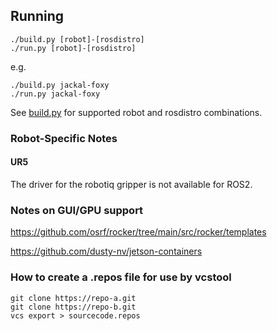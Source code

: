 
## Running

```
./build.py [robot]-[rosdistro]
./run.py [robot]-[rosdistro]
```

e.g.
```
./build.py jackal-foxy
./run.py jackal-foxy
```

See [build.py](build.py) for supported robot and rosdistro combinations.

### Robot-Specific Notes

#### UR5

The driver for the robotiq gripper is not available for ROS2.

### Notes on GUI/GPU support

https://github.com/osrf/rocker/tree/main/src/rocker/templates

https://github.com/dusty-nv/jetson-containers

### How to create a .repos file for use by vcstool

```
git clone https://repo-a.git
git clone https://repo-b.git
vcs export > sourcecode.repos
```